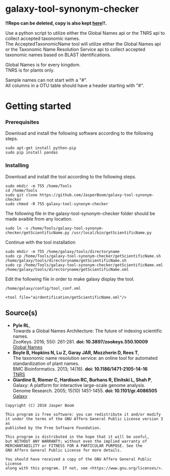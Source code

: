 # galaxy-tool-synonym-checker

__!!Repo can be deleted, copy is also kept [here](https://github.com/JasperBoom/galaxy-tools-naturalis-internship)!!.__

Use a python script to utilize either the Global Names api or the TNRS api to collect accepted taxonomic names.  
The AcceptedTaxonomicName tool will utilize either the Global Names api or the Taxonomic Name Resolution Service api to collect accepted taxonomic names based on BLAST identifications.

Global Names is for every kingdom.  
TNRS is for plants only.

Sample names can not start with a "#".  
All columns in a OTU table should have a header starting with "#".

# Getting started

### Prerequisites
Download and install the following software according to the following steps.
```
sudo apt-get install python-pip
sudo pip install pandas
```

### Installing
Download and install the tool according to the following steps.
```
sudo mkdir -m 755 /home/Tools
cd /home/Tools
sudo git clone https://github.com/JasperBoom/galaxy-tool-synonym-checker
sudo chmod -R 755 galaxy-tool-synonym-checker
```
The following file in the galaxy-tool-synonym-checker folder should be made avaible from any location.
```
sudo ln -s /home/Tools/galaxy-tool-synonym-checker/getScientificName.py /usr/local/bin/getScientificName.py
```
Continue with the tool installation
```
sudo mkdir -m 755 /home/galaxy/tools/directoryname
sudo cp /home/Tools/galaxy-tool-synonym-checker/getScientificName.sh /home/galaxy/tools/directoryname/getScientificName.sh
sudo cp /home/Tools/galaxy-tool-synonym-checker/getScientificName.xml /home/galaxy/tools/directoryname/getScientificName.xml
```
Edit the following file in order to make galaxy display the tool.
```
/home/galaxy/config/tool_conf.xml
```
```
<tool file="airdentification/getScientificName.xml"/>
```

## Source(s)
* __Pyle RL__,  
  Towards a Global Names Architecture: The future of indexing scientific names.  
  ZooKeys. 2016; 550: 261-281. __doi: 10.3897/zookeys.550.10009__  
  [Global Names](https://resolver.globalnames.org/api)
* __Boyle B, Hopkins N, Lu Z, Garay JAR, Mozzherin D, Rees T__,  
  The taxonomic name resolution service: an online tool for automated standardization of plant names.  
  BMC Bioinformatics. 2013; 14(16). __doi: 10.1186/1471-2105-14-16__  
  [TNRS](http://tnrs.iplantcollaborative.org/api.html)
* __Giardine B, Riemer C, Hardison RC, Burhans R, Elnitski L, Shah P__,  
  Galaxy: A platform for interactive large-scale genome analysis.  
  Genome Research. 2005; 15(10) 1451-1455. __doi: 10.1101/gr.4086505__  
  [Galaxy](https://www.galaxyproject.org/)

```
Copyright (C) 2018 Jasper Boom

This program is free software: you can redistribute it and/or modify
it under the terms of the GNU Affero General Public License version 3 as
published by the Free Software Foundation.

This program is distributed in the hope that it will be useful,
but WITHOUT ANY WARRANTY; without even the implied warranty of
MERCHANTABILITY or FITNESS FOR A PARTICULAR PURPOSE. See the
GNU Affero General Public License for more details.

You should have received a copy of the GNU Affero General Public License
along with this program. If not, see <https://www.gnu.org/licenses/>.
```
